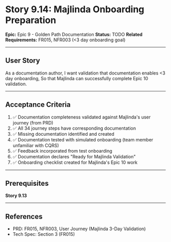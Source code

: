 # Story 9.14: Majlinda Onboarding Preparation

**Epic:** Epic 9 - Golden Path Documentation
**Status:** TODO
**Related Requirements:** FR015, NFR003 (<3 day onboarding goal)

---

## User Story

As a documentation author,
I want validation that documentation enables <3 day onboarding,
So that Majlinda can successfully complete Epic 10 validation.

---

## Acceptance Criteria

1. ✅ Documentation completeness validated against Majlinda's user journey (from PRD)
2. ✅ All 34 journey steps have corresponding documentation
3. ✅ Missing documentation identified and created
4. ✅ Documentation tested with simulated onboarding (team member unfamiliar with CQRS)
5. ✅ Feedback incorporated from test onboarding
6. ✅ Documentation declares "Ready for Majlinda Validation"
7. ✅ Onboarding checklist created for Majlinda's Epic 10 work

---

## Prerequisites

**Story 9.13**

---

## References

- PRD: FR015, NFR003, User Journey (Majlinda 3-Day Validation)
- Tech Spec: Section 3 (FR015)
